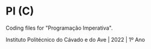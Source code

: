 # PI (C)

Coding files for "Programação Imperativa".

Instituto Politécnico do Cávado e do Ave | 2022 | 1º Ano
 
